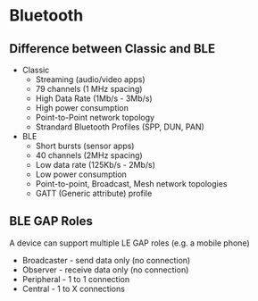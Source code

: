 # Bluetooth

## Difference between Classic and BLE

- Classic
  - Streaming (audio/video apps)
  - 79 channels (1 MHz spacing)
  - High Data Rate (1Mb/s - 3Mb/s)
  - High power consumption
  - Point-to-Point network topology
  - Strandard Bluetooth Profiles (SPP, DUN, PAN)
- BLE
  - Short bursts (sensor apps)
  - 40 channels (2MHz spacing)
  - Low data rate (125Kb/s - 2Mb/s)
  - Low power consumption
  - Point-to-point, Broadcast, Mesh network topologies
  - GATT (Generic attribute) profile

## BLE GAP Roles

A device can support multiple LE GAP roles (e.g. a mobile phone)

- Broadcaster - send data only (no connection)
- Observer - receive data only (no connection)
- Peripheral - 1 to 1 connection
- Central - 1 to X connections


